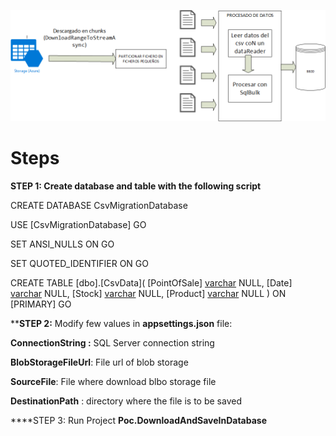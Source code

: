 ![alt text](DiagramaAplicacion.png "Diagrama")

# Steps 

**STEP 1: Create database and table with the following script**

CREATE DATABASE CsvMigrationDatabase

USE [CsvMigrationDatabase]
GO

SET ANSI_NULLS ON
GO

SET QUOTED_IDENTIFIER ON
GO

CREATE TABLE [dbo].[CsvData](
	[PointOfSale] [varchar](150) NULL,
	[Date] [varchar](150) NULL,
	[Stock] [varchar](500) NULL,
	[Product] [varchar](500) NULL
) ON [PRIMARY]
GO

****STEP 2:** Modify few values in **appsettings.json** file:

**ConnectionString :** SQL Server connection string

**BlobStorageFileUrl**: File url of blob storage

**SourceFile**: File where download blbo storage file

**DestinationPath** : directory where the file is to be saved

****STEP 3: Run Project **Poc.DownloadAndSaveInDatabase**
